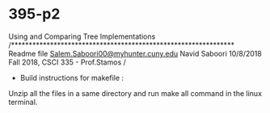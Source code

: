 # 395-p2
Using and  Comparing Tree Implementations
/***************************************************************
Readme file
Salem.Saboori00@myhunter.cuny.edu
Navid Saboori
10/8/2018
Fall 2018, CSCI 335 - Prof.Stamos
/

- Build instructions for makefile : 

Unzip all the files in a same directory and run make all command in the linux terminal.
